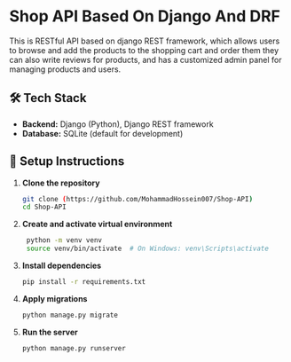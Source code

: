 # Shop API Based On Django And DRF

This is RESTful API based on django REST framework, which allows users to browse and add the products to the shopping cart and order them they can also write reviews for products, and has a customized admin panel for managing products and users.

## 🛠️ Tech Stack
- **Backend:** Django (Python), Django REST framework
- **Database:** SQLite (default for development)


## 🔧 Setup Instructions

1. **Clone the repository**
   ```bash
   git clone (https://github.com/MohammadHossein007/Shop-API)
   cd Shop-API
   
2. **Create and activate virtual environment**
   ```bash
    python -m venv venv
    source venv/bin/activate  # On Windows: venv\Scripts\activate

3. **Install dependencies**
   ```bash
   pip install -r requirements.txt

5. **Apply migrations**
    ```bash
    python manage.py migrate

6. **Run the server**
   ```bash
   python manage.py runserver
